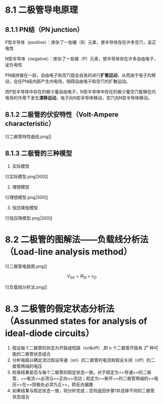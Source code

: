 # 8.1 二极管导电原理

## 8.1.1 PN结（PN junction）

P型半导体（positive）：掺杂了一些硼（B）元素，使半导体存在许多空穴，呈正电性

N型半导体（negative）：掺杂了一些磷（P）元素，使半导体存在许多自由电子，呈负电性

PN结拼接在一起，自由电子和空穴就会自发的进行**扩散运动**，从而由于电子的移动，会在PN结内部产生内电场，阻碍自由电子和空穴的扩散运动。

而P型半导体中存在的极少量自由电子，N型半导体中存在的极少量空穴能够在内电场的作用下发生**漂移运动**，电子向N型半导体移动，空穴向N型半导体移动。

## 8.1.2 二极管的伏安特性（Volt-Ampere characteristic）

![[二极管特性曲线.png]]

## 8.1.3 二极管的三种模型

1. 实际模型

![[实际模型.png|300]]

2. 理想模型

![[理想模型.png|300]]

3. 恒压降低模型

![[恒压降模型.png|300]]

# 8.2 二极管的图解法——负载线分析法（Load-line analysis method）

![[二极管电路图.png]]

$$V_{SS} = Ri_{D} + v_{D}$$

![[负载线分析法.png]]

# 8.3 二极管的假定状态分析法（Assunmed states for analysis of ideal-diode circuits）

1. 假设每个二极管的状态为开路或短路（on&off）,即 n 个二极管开路有 $2^{n}$ 种可能的二极管状态组合
2. 分析电路以确定流过假设导通（on）的二极管的电流和假设关闭（off）的二极管两端的电压
3. 检查结果是否与每个二极管的假定状态一致。对于假定为==导通==的二极管，==电流==必须沿==正向==流动；假定为==断开==的二极管两端的==电压==在==阴极处必须为正==，即反向偏置
4. 如果结果与假定状态一致，则分析完成；否则返回步骤1并选择不同的二极管状态组合